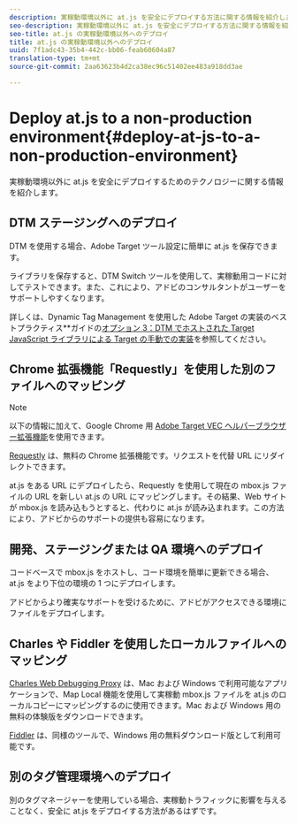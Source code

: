 ```yaml
---
description: 実稼動環境以外に at.js を安全にデプロイする方法に関する情報を紹介します。
seo-description: 実稼動環境以外に at.js を安全にデプロイする方法に関する情報を紹介します。
seo-title: at.js の実稼動環境以外へのデプロイ
title: at.js の実稼動環境以外へのデプロイ
uuid: 7f1adc43-35b4-442c-bb06-feab60604a87
translation-type: tm+mt
source-git-commit: 2aa63623b4d2ca38ec96c51402ee483a918dd3ae

---
```



# Deploy at.js to a non-production environment{#deploy-at-js-to-a-non-production-environment}

実稼動環境以外に at.js を安全にデプロイするためのテクノロジーに関する情報を紹介します。

## DTM ステージングへのデプロイ

DTM を使用する場合、Adobe Target ツール設定に簡単に at.js を保存できます。

ライブラリを保存すると、DTM Switch ツールを使用して、実稼動用コードに対してテストできます。また、これにより、アドビのコンサルタントがユーザーをサポートしやすくなります。

詳しくは、Dynamic Tag Management を使用した Adobe Target の実装のベストプラクティス&#x200B;**&#x200B;ガイドの[オプション 3：DTM でホストされた Target JavaScript ライブラリによる Target の手動での実装](https://docs.adobe.com/content/help/en/dtm/implementing/target/add-target/t-implementing-target-manually-js-hosted-dtm.html)を参照してください。

## Chrome 拡張機能「Requestly」を使用した別のファイルへのマッピング

>[!NOTE]
>
>以下の情報に加えて、Google Chrome 用 [Adobe Target VEC ヘルパーブラウザー拡張機能](/help/c-experiences/c-visual-experience-composer/r-troubleshoot-composer/vec-helper-browser-extension.md)を使用できます。

[Requestly](https://chrome.google.com/webstore/detail/requestly/mdnleldcmiljblolnjhpnblkcekpdkpa?hl=en) は、無料の Chrome 拡張機能です。リクエストを代替 URL にリダイレクトできます。

at.js をある URL にデプロイしたら、Requestly を使用して現在の mbox.js ファイルの URL を新しい at.js の URL にマッピングします。その結果、Web サイトが mbox.js を読み込もうとすると、代わりに at.js が読み込まれます。この方法により、アドビからのサポートの提供も容易になります。

## 開発、ステージングまたは QA 環境へのデプロイ

コードベースで mbox.js をホストし、コード環境を簡単に更新できる場合、at.js をより下位の環境の 1 つにデプロイします。

アドビからより確実なサポートを受けるために、アドビがアクセスできる環境にファイルをデプロイします。

## Charles や Fiddler を使用したローカルファイルへのマッピング

[Charles Web Debugging Proxy](https://www.charlesproxy.com/) は、Mac および Windows で利用可能なアプリケーションで、Map Local 機能を使用して実稼動 mbox.js ファイルを at.js のローカルコピーにマッピングするのに使用できます。Mac および Windows 用の無料の体験版をダウンロードできます。

[Fiddler](https://www.telerik.com/fiddler) は、同様のツールで、Windows 用の無料ダウンロード版として利用可能です。

## 別のタグ管理環境へのデプロイ

別のタグマネージャーを使用している場合、実稼動トラフィックに影響を与えることなく、安全に at.js をデプロイする方法があるはずです。